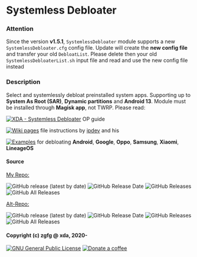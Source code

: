 # Systemless Debloater

### Attention
Since the version **v1.5.1**, `SystemlessDebloater` module supports a new `SystemlessDebloater.cfg` config file. Update will create the **new config file** and transfer your old `DebloatList`. Please delete then your old `SystemlessDebloaterList.sh` input file and read and use the new config file instead

### Description
Select and systemlessly debloat preinstalled system apps. Supporting up to **System As Root (SAR)**, **Dynamic partitions** and **Android 13**. Module must be installed through **Magisk app**, not TWRP. Please read:

<a href="https://forum.xda-developers.com/t/magisk-module-systemless-debloater.4180083"> <img src="https://img.shields.io/badge/XDA-Systemless_Debloater-orange?logo=BookStack&logoColor=yellow" alt="XDA - Systemless Debloater"></a> OP guide

<a href="https://github.com/mModule/guide_sDebloater/wiki/ConfigScript"> <img src="https://img.shields.io/badge/Wiki-Config-orange?logo=Wikipedia&logoColor=yellow" alt="Wiki pages"></a> file instructions by [ipdev](https://github.com/ipdev99/) and his

<a href="https://github.com/mModule/guide_sDebloater/wiki/CommunityList"> <img src="https://img.shields.io/badge/Wiki-Examples-orange?logo=Wikipedia&logoColor=yellow" alt="Examples"></a> for debloating **Android**, **Google**, **Oppo**, **Samsung**, **Xiaomi**, **LineageOS**

#### Source

[My Repo:](https://github.com/zgfg/SystemlessDebloater)

![GitHub release (latest by date)](https://img.shields.io/github/v/release/zgfg/SystemlessDebloater?label=Release&style=plastic) ![GitHub Release Date](https://img.shields.io/github/release-date/zgfg/SystemlessDebloater?label=Release%20Date&style=plastic)
![GitHub Releases](https://img.shields.io/github/downloads/zgfg/SystemlessDebloater/latest/total?label=Downloads%20%28Latest%20Release%29&style=plastic)
![GitHub All Releases](https://img.shields.io/github/downloads/zgfg/SystemlessDebloater/total?label=Total%20Downloads%20%28All%20Releases%29&style=plastic)

[Alt-Repo:](https://github.com/Magisk-Modules-Alt-Repo/SystemlessDebloater)

![GitHub release (latest by date)](https://img.shields.io/github/v/release/Magisk-Modules-Alt-Repo/SystemlessDebloater?label=Release&style=plastic) ![GitHub Release Date](https://img.shields.io/github/release-date/Magisk-Modules-Alt-Repo/SystemlessDebloater?label=Release%20Date&style=plastic)
![GitHub Releases](https://img.shields.io/github/downloads/Magisk-Modules-Alt-Repo/SystemlessDebloater/latest/total?label=Downloads%20%28Latest%20Release%29&style=plastic)
![GitHub All Releases](https://img.shields.io/github/downloads/Magisk-Modules-Alt-Repo/SystemlessDebloater/total?label=Total%20Downloads%20%28All%20Releases%29&style=plastic)

#### Copyright (c) zgfg @ xda, 2020-
<p align="left">
</a> <a href="https://github.com/zgfg/SystemlessDebloater/blob/bd4261023da570ec224a613769412111e31467e9/LICENSE"> <img src="https://img.shields.io/github/license/zgfg/SystemlessDebloater?label=License&logo=gnu&logoColor=yellow" alt="GNU General Public License"></a>
<a href="https://zgfg.github.io/PayPal.html"> <img src="https://img.shields.io/badge/-Donate%20a%20coffee-FFDD00?logo=CoffeeScript&logoColor=black" alt="Donate a coffee"> </a> 
</p>

